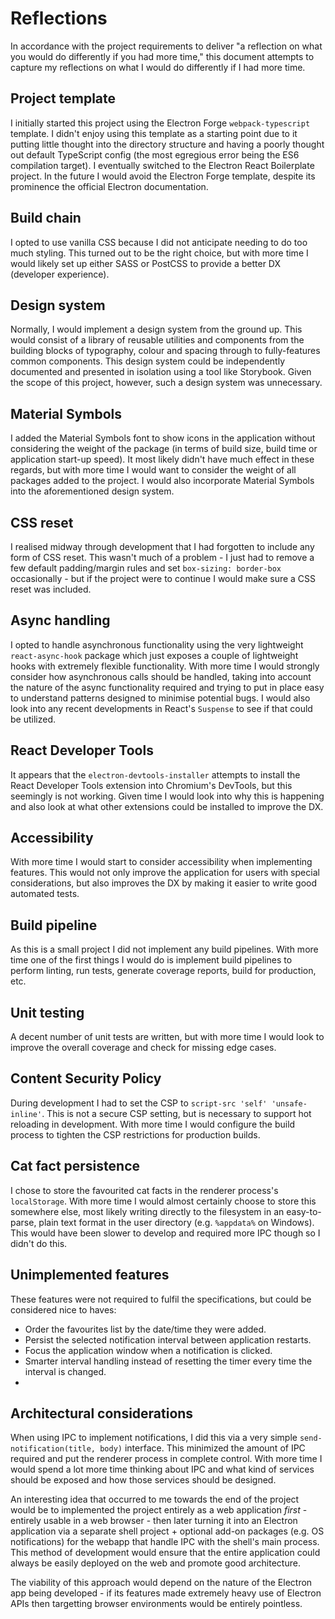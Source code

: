 # Reflections
In accordance with the project requirements to deliver "a reflection on what you
would do differently if you had more time," this document attempts to capture my
reflections on what I would do differently if I had more time.

## Project template
I initially started this project using the Electron Forge `webpack-typescript`
template. I didn't enjoy using this template as a starting point due to it
putting little thought into the directory structure and having a poorly thought
out default TypeScript config (the most egregious error being the ES6
compilation target). I eventually switched to the Electron React Boilerplate
project. In the future I would avoid the Electron Forge template, despite its
prominence the official Electron documentation. 

## Build chain
I opted to use vanilla CSS because I did not anticipate needing to do too much
styling. This turned out to be the right choice, but with more time I would
likely set up either SASS or PostCSS to provide a better DX (developer
experience).

## Design system
Normally, I would implement a design system from the ground up. This would
consist of a library of reusable utilities and components from the building
blocks of typography, colour and spacing through to fully-features common
components. This design system could be independently documented and presented
in isolation using a tool like Storybook. Given the scope of this project,
however, such a design system was unnecessary.

## Material Symbols
I added the Material Symbols font to show icons in the application without
considering the weight of the package (in terms of build size, build time or
application start-up speed). It most likely didn't have much effect in these
regards, but with more time I would want to consider the weight of all packages
added to the project. I would also incorporate Material Symbols into the
aforementioned design system.

## CSS reset
I realised midway through development that I had forgotten to include any form
of CSS reset. This wasn't much of a problem - I just had to remove a few default
padding/margin rules and set `box-sizing: border-box` occasionally - but if the
project were to continue I would make sure a CSS reset was included.

## Async handling
I opted to handle asynchronous functionality using the very lightweight
`react-async-hook` package which just exposes a couple of lightweight hooks with
extremely flexible functionality. With more time I would strongly consider how
asynchronous calls should be handled, taking into account the nature of the
async functionality required and trying to put in place easy to understand
patterns designed to minimise potential bugs. I would also look into any recent
developments in React's `Suspense` to see if that could be utilized.

## React Developer Tools
It appears that the `electron-devtools-installer` attempts to install the React
Developer Tools extension into Chromium's DevTools, but this seemingly is not
working. Given time I would look into why this is happening and also look at
what other extensions could be installed to improve the DX.

## Accessibility
With more time I would start to consider accessibility when implementing
features. This would not only improve the application for users with special
considerations, but also improves the DX by making it easier to write good
automated tests.

## Build pipeline
As this is a small project I did not implement any build pipelines. With more
time one of the first things I would do is implement build pipelines to perform
linting, run tests, generate coverage reports, build for production, etc.

## Unit testing
A decent number of unit tests are written, but with more time I would look to
improve the overall coverage and check for missing edge cases.

## Content Security Policy
During development I had to set the CSP to `script-src 'self' 'unsafe-inline'`.
This is not a secure CSP setting, but is necessary to support hot reloading in
development. With more time I would configure the build process to tighten the
CSP restrictions for production builds.

## Cat fact persistence
I chose to store the favourited cat facts in the renderer process's
`localStorage`. With more time I would almost certainly choose to store this
somewhere else, most likely writing directly to the filesystem in an
easy-to-parse, plain text format in the user directory (e.g. `%appdata%` on
Windows). This would have been slower to develop and required more IPC though so
I didn't do this.

## Unimplemented features
These features were not required to fulfil the specifications, but could be
considered nice to haves:

- Order the favourites list by the date/time they were added.
- Persist the selected notification interval between application restarts.
- Focus the application window when a notification is clicked.
- Smarter interval handling instead of resetting the timer every time the
  interval is changed.
- 
## Architectural considerations
When using IPC to implement notifications, I did this via a very simple
`send-notification(title, body)` interface. This minimized the amount of IPC
required and put the renderer process in complete control. With more time I
would spend a lot more time thinking about IPC and what kind of services should
be exposed and how those services should be designed.

An interesting idea that occurred to me towards the end of the project would be
to implemented the project entirely as a web application _first_ - entirely
usable in a web browser - then later turning it into an Electron application via
a separate shell project + optional add-on packages (e.g. OS notifications) for
the webapp that handle IPC with the shell's main process. This method of
development would ensure that the entire application could always be easily
deployed on the web and promote good architecture.

The viability of this approach would depend on the nature of the Electron app
being developed - if its features made extremely heavy use of Electron APIs then
targetting browser environments would be entirely pointless.
